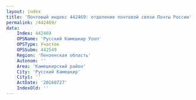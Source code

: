 ```yaml
---
layout: index
title: 'Почтовый индекс 442469: отделение почтовой связи Почты России'
permalink: /442469/
data:
    Index: 442469
    OPSName: 'Русский Камешкир Уооп'
    OPSType: Участок
    OPSSubm: 442549
    Region: 'Пензенская область'
    Autonom: ''
    Area: 'Камешкирский район'
    City: 'Русский Камешкир'
    City1: ''
    ActDate: '20160727'
    IndexOld: ''
---
```

